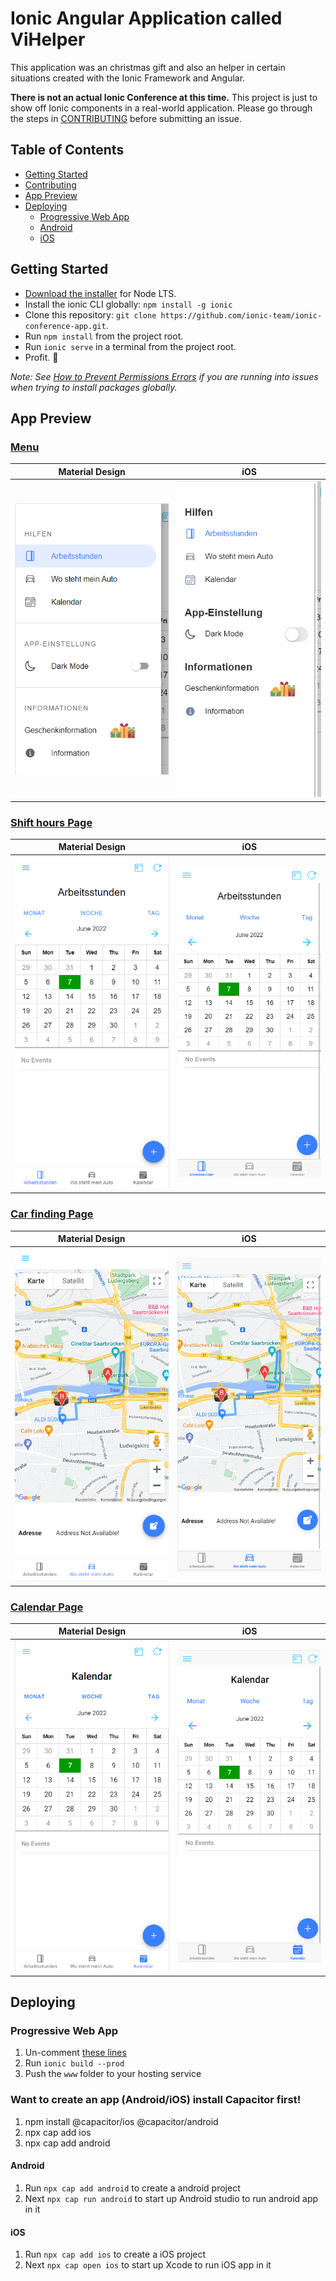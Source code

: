 # Ionic Angular Application called ViHelper

This application was an christmas gift and also an helper in certain situations created with the Ionic Framework and Angular.

**There is not an actual Ionic Conference at this time.** This project is just to show off Ionic components in a real-world application. Please go through the steps in [CONTRIBUTING](https://github.com/ionic-team/ionic-conference-app/blob/master/.github/CONTRIBUTING.md) before submitting an issue.

## Table of Contents
- [Getting Started](#getting-started)
- [Contributing](#contributing)
- [App Preview](#app-preview)
- [Deploying](#deploying)
  - [Progressive Web App](#progressive-web-app)
  - [Android](#android)
  - [iOS](#ios)


## Getting Started

* [Download the installer](https://nodejs.org/) for Node LTS.
* Install the ionic CLI globally: `npm install -g ionic`
* Clone this repository: `git clone https://github.com/ionic-team/ionic-conference-app.git`.
* Run `npm install` from the project root.
* Run `ionic serve` in a terminal from the project root.
* Profit. :tada:

_Note: See [How to Prevent Permissions Errors](https://docs.npmjs.com/getting-started/fixing-npm-permissions) if you are running into issues when trying to install packages globally._

## App Preview

### [Menu](https://github.com/ionic-team/ionic-conference-app/blob/master/src/app/pages/menu/menu.html)

| Material Design  | iOS  |
| -----------------| -----|
| ![Android Menu](/resources/github/menu_material.PNG) | ![iOS Menu](/resources/github/menu_ios.PNG) |


### [Shift hours Page](https://github.com/vincentagwu/ViHelper/blob/master/src/app/tab1/tab1.page.html)

| Material Design  | iOS  |
| -----------------| -----|
| ![Android Schedule](/resources/github/hourshift_material.PNG) | ![iOS Schedule](/resources/github/hourshift_ios.PNG) |

### [Car finding Page](https://github.com/vincentagwu/ViHelper/blob/master/src/app/tab2/tab2.page.html)

| Material Design  | iOS  |
| -----------------| -----|
| ![Android Speakers](/resources/github/car_material.PNG) | ![iOS Speakers](/resources/github/car_ios.PNG) |

### [Calendar Page](https://github.com/vincentagwu/ViHelper/blob/master/src/app/tab3/tab3.page.html)

| Material Design  | iOS  |
| -----------------| -----|
| ![Android Speaker Detail](/resources/github/calendar_material.PNG) | ![iOS Speaker Detail](/resources/github/calendar_ios.PNG) |

## Deploying

### Progressive Web App

1. Un-comment [these lines](https://github.com/ionic-team/ionic2-app-base/blob/master/src/index.html#L21)
2. Run `ionic build --prod`
3. Push the `www` folder to your hosting service

### Want to create an app (Android/iOS) install Capacitor first!
1. npm install @capacitor/ios @capacitor/android
2. npx cap add ios
3. npx cap add android

#### Android

1. Run `npx cap add android` to create a android project
2. Next `npx cap run android` to start up Android studio to run android app in it

#### iOS

1. Run `npx cap add ios` to create a iOS project
2. Next `npx cap open ios` to start up Xcode to run iOS app in it
